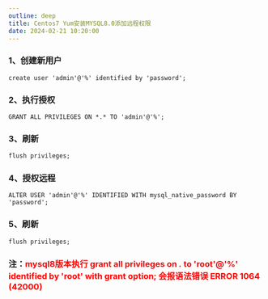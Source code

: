 ```yaml
---
outline: deep
title: Centos7 Yum安装MYSQL8.0添加远程权限
date: 2024-02-21 10:20:00
---
```


### 1、创建新用户 
```
create user 'admin'@'%' identified by 'password';
```
### 2、执行授权
```
GRANT ALL PRIVILEGES ON *.* TO 'admin'@'%';
```

### 3、刷新
```cmd
flush privileges;
```

### 4、授权远程
```
ALTER USER 'admin'@'%' IDENTIFIED WITH mysql_native_password BY 'password';
```

### 5、刷新
```cmd
flush privileges;
```

### 注：**<font color=red>mysql8版本执行 grant all privileges on *.*  to  'root'@'%'  identified by 'root'  with grant option;  会报语法错误  ERROR 1064 (42000)</font>**